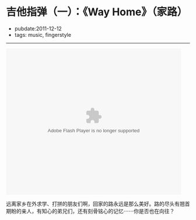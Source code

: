 # 吉他指弹（一）：《Way Home》（家路）

- pubdate:2011-12-12
- tags: music, fingerstyle


-----------

<embed src="http://player.youku.com/player.php/sid/XMzMxMzI1ODAw/v.swf" allowFullScreen="true" quality="high" width="480" height="400" align="middle" allowScriptAccess="always" type="application/x-shockwave-flash"></embed>

远离家乡在外求学、打拼的朋友们啊，回家的路永远是那么美好。路的尽头有翘首期盼的亲人，有知心的弟兄们，还有刻骨铭心的记忆⋯⋯你是否也在向往？